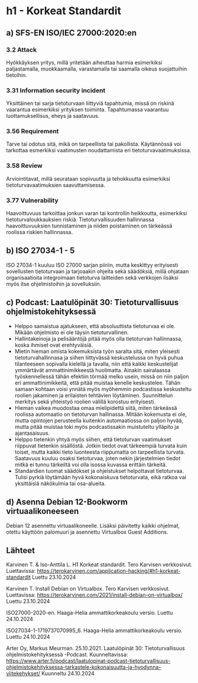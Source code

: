 # h1 - Korkeat Standardit

## a) SFS-EN ISO/IEC 27000:2020:en

### 3.2 Attack
Hyökkäyksen yritys, millä yritetään aiheuttaa harmia esimerkiksi paljastamalla, muokkaamalla, varastamalla tai saamalla oikeus suojattuihin tietoihin.
### 3.31 Information security incident
Yksittäinen tai sarja tietoturvaan liittyviä tapahtumia, missä on riskinä vaarantua esimerkiksi yrityksen toiminta. Tapahtumassa vaarantuu luottamuksellisus, eheys ja saatavuus.
### 3.56 Requirement
Tarve tai odotus sitä, mikä on tarpeellista tai pakollista. Käytännössä voi tarkottaa esmerkiksi vaatimusten noudattamista eri tietoturvavaatimuksissa.
### 3.58 Review
Arviointitavat, millä seurataan sopivuutta ja tehokkuutta esimerkiksi tietoturvavaatimuksien saavuttamisessa.
### 3.77 Vulnerability
Haavoittuvuus tarkoittaa jonkun varan tai kontrollin heikkoutta, esimerkiksi tietoturvaloukkauksien riskiä. Tietoturvallisuuden hallinnassa haavoittuvuuksien tunnistaminen ja niiden poistaminen on tärkeässä roolissa riskien hallinnassa.

## b) ISO 27034-1 - 5
ISO 27034-1 kuuluu ISO 27000 sarjan piiriin, mutta keskittyy erityisesti sovellusten tietoturvaan ja tarjoaakin ohjeita sekä säädöksiä, millä ohjataan organisaatioita integroimaan tietoturva laitteiden sekä verkkojen lisäksi myös itse ohjelmistoihin ja sovelluksiin.

## c) Podcast: Laatulöpinät 30: Tietoturvallisuus ohjelmistokehityksessä
- Helppo samaistua ajatukseen, että absoluuttista tietoturvaa ei ole. Mikään ohjelmisto ei ole täysin tietoturvallinen.
- Hallintakeinoja ja pelisääntöjä pitää myös olla tietoturvan hallinnassa, koska ihmiset ovat erehtyväisiä.
- Mietin hieman omista kokemuksista työn saralta sitä, miten yleisesti tietoturvahallinnasa ja siihen liittyvässä keskustelussa on hyvä puhua tilanteeseen sopivalla kielellä ja tavalla, niin että kaikki keskustelijat ymmärtävät ammattinimikkeestä huolimatta. Ainakin sairalaassa työskennellessä tähän efektiin törmää melko usein, missä on niin paljon eri ammattinimikkeitä, että pitää muistaa kenelle keskustelee. Tähän samaan kohtaan voisi ynnätä myös myöhemmin podcastissa keskusteltu roolien jakaminen ja erilaisten tehtävien löytäminen. Suunnittelun merkitys sekä yhteistyö roolien välillä korostuu erityisesti.
- Hieman vaikea muodostaa omaa mielipidettä siitä, miten tärkeässä roolissa automaatio on tietoturvan hallinassa. Mitään kokemusta ei ole, mutta opintojen perusteella kuitenkin automaatiossa on paljon hyvää, mutta pitää muistaa toki myös podcastissakin muistuteltu ylläpito ja ajantasaisuus.
- Helppo tietenkin yhtyä myös siihen, että tietoturvan vaatimukset riippuvat tietenkin sisällöstä. Jotkin tiedot ovat tärkeempiä turvata kuin toiset, mutta kaikki tieto luonteesta riippumatta on tarpeellista turvata. Saatavuus kuuluu osaksi tietoturvaa, joten nekin järjestelmien tiedot mitkä ei tunnu tärkeiltä voi olla isossa kuvassa erittäin tärkeitä. 
- Standardien tuomat säädökset ja ohjeistukset helpottavat tietoturvaa. Tulisi pyrkiä löytämään hyvä kokonaiskuva tietoturvata, eikä ratkoa vai yksittäisiä näkökulmia tai osa-alueita.

## d) Asenna Debian 12-Bookworm virtuaalikoneeseen
Debian 12 asennettu virtuaalikoneelle. Lisäksi päivitetty kaikki ohjelmat, otettu käyttöön palomuuri ja asennettu Virtualbox Guest Additions.

## Lähteet
Karvinen T. & Iso-Anttila L. H1 Korkeat standardit. Tero Karvisen verkkosivut. Luettavissa: https://terokarvinen.com/application-hacking/#h1-korkeat-standardit Luettu 23.10.2024

Karvinen T. Install Debian on Virtualbox. Tero Karvisen verkkosivut. Luettavissa: https://terokarvinen.com/2021/install-debian-on-virtualbox/ Luettu 23.10.2024

ISO27000-2020-en. Haaga-Helia ammattikorkeakoulu versio. Luettu 24.10.2024

ISO27034-1-1719737070995_6. Haaga-Helia ammattikorkeakoulu versio. Luettu 24.10.2024

Arter Oy, Markus Meurman. 25.10.2021. Laatulöpinät 30: Tietoturvallisuus ohjelmistokehityksessä -Podcast. Kuunneltavissa: https://www.arter.fi/podcast/laatulopinat-podcast-tietoturvallisuus-ohjelmistokehityksessa-tarkastele-kokonaisuutta-ja-hyodynna-viitekehykset/ Kuunneltu 24.10.2024
